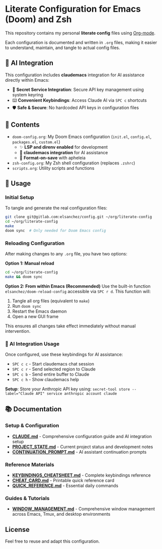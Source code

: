 # Literate Configuration for Emacs (Doom) and Zsh

This repository contains my personal **literate config** files using [Org-mode](https://orgmode.org/).

Each configuration is documented and written in `.org` files, making it easier to understand, maintain, and tangle to actual config files.

## 🤖 AI Integration

This configuration includes **claudemacs** integration for AI assistance directly within Emacs:
- 🔗 **Secret Service Integration**: Secure API key management using system keyring
- ⌨️ **Convenient Keybindings**: Access Claude AI via `SPC c` shortcuts
- 🛡️ **Safe & Secure**: No hardcoded API keys in configuration files

## 📁 Contents

- `doom-config.org`: My Doom Emacs configuration (`init.el`, `config.el`, `packages.el`, `custom.el`)
  - ✨ **LSP and direnv enabled** for development
  - 🤖 **claudemacs integration** for AI assistance
  - 🔧 **Format-on-save** with apheleia
- `zsh-config.org`: My Zsh shell configuration (replaces `.zshrc`)
- `scripts.org`: Utility scripts and functions

## 🚀 Usage

### Initial Setup

To tangle and generate the real configuration files:

```bash
git clone git@gitlab.com:elsanchez/config.git ~/org/literate-config
cd ~/org/literate-config
make
doom sync  # Only needed for Doom Emacs config
```

### Reloading Configuration

After making changes to any `.org` file, you have two options:

**Option 1: Manual reload**
```bash
cd ~/org/literate-config
make && doom sync
```

**Option 2: From within Emacs (Recommended)**
Use the built-in function `elsanchez/doom-reload-config` accessible via `SPC r d`. This function will:
1. Tangle all org files (equivalent to `make`)
2. Run `doom sync`
3. Restart the Emacs daemon
4. Open a new GUI frame

This ensures all changes take effect immediately without manual intervention.

### 🤖 AI Integration Usage

Once configured, use these keybindings for AI assistance:
- `SPC c c` - Start claudemacs chat session
- `SPC c r` - Send selected region to Claude
- `SPC c b` - Send entire buffer to Claude  
- `SPC c h` - Show claudemacs help

**Setup**: Store your Anthropic API key using: `secret-tool store --label="Claude API" service anthropic account claude`

## 📚 Documentation

### Setup & Configuration
- **[CLAUDE.md](./docs/setup/CLAUDE.md)** - Comprehensive configuration guide and AI integration setup
- **[PROJECT_STATE.md](./docs/setup/PROJECT_STATE.md)** - Current project status and development notes
- **[CONTINUATION_PROMPT.md](./docs/setup/CONTINUATION_PROMPT.md)** - AI assistant continuation prompts

### Reference Materials
- **[KEYBINDINGS_CHEATSHEET.md](./docs/reference/KEYBINDINGS_CHEATSHEET.md)** - Complete keybindings reference
- **[CHEAT_CARD.md](./docs/reference/CHEAT_CARD.md)** - Printable quick reference card
- **[QUICK_REFERENCE.md](./docs/reference/QUICK_REFERENCE.md)** - Essential daily commands

### Guides & Tutorials
- **[WINDOW_MANAGEMENT.md](./docs/guides/WINDOW_MANAGEMENT.md)** - Comprehensive window management across Emacs, Tmux, and desktop environments

## License

Feel free to reuse and adapt this configuration.
